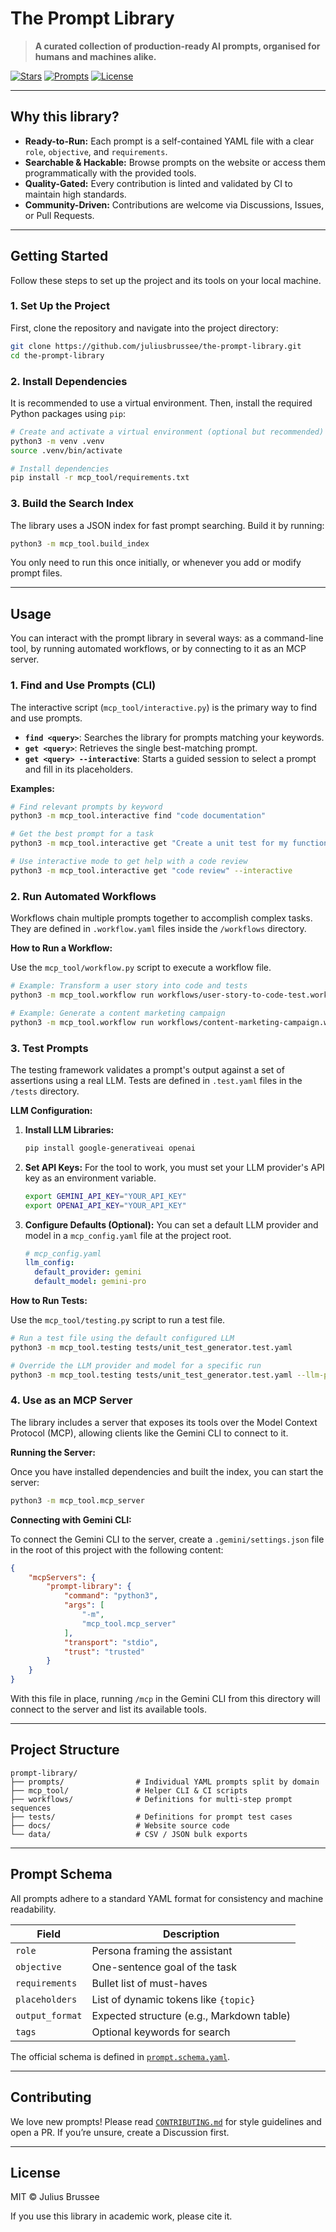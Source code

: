 # The Prompt Library

> **A curated collection of production-ready AI prompts, organised for humans and machines alike.**

[![Stars](https://img.shields.io/github/stars/juliusbrussee/the-prompt-library?style=social)](https://github.com/juliusbrussee/the-prompt-library/stargazers)
[![Prompts](https://img.shields.io/badge/prompts-476-blue)](https://juliusbrussee.github.io/the-prompt-library/)
[![License](https://img.shields.io/github/license/juliusbrussee/the-prompt-library)](LICENSE)

---

## Why this library?

*   **Ready-to-Run:** Each prompt is a self-contained YAML file with a clear `role`, `objective`, and `requirements`.
*   **Searchable & Hackable:** Browse prompts on the website or access them programmatically with the provided tools.
*   **Quality-Gated:** Every contribution is linted and validated by CI to maintain high standards.
*   **Community-Driven:** Contributions are welcome via Discussions, Issues, or Pull Requests.

---

## Getting Started

Follow these steps to set up the project and its tools on your local machine.

### 1. Set Up the Project

First, clone the repository and navigate into the project directory:

```bash
git clone https://github.com/juliusbrussee/the-prompt-library.git
cd the-prompt-library
```

### 2. Install Dependencies

It is recommended to use a virtual environment. Then, install the required Python packages using `pip`:

```bash
# Create and activate a virtual environment (optional but recommended)
python3 -m venv .venv
source .venv/bin/activate

# Install dependencies
pip install -r mcp_tool/requirements.txt
```

### 3. Build the Search Index

The library uses a JSON index for fast prompt searching. Build it by running:

```bash
python3 -m mcp_tool.build_index
```
You only need to run this once initially, or whenever you add or modify prompt files.

---

## Usage

You can interact with the prompt library in several ways: as a command-line tool, by running automated workflows, or by connecting to it as an MCP server.

### 1. Find and Use Prompts (CLI)

The interactive script (`mcp_tool/interactive.py`) is the primary way to find and use prompts.

*   **`find <query>`**: Searches the library for prompts matching your keywords.
*   **`get <query>`**: Retrieves the single best-matching prompt.
*   **`get <query> --interactive`**: Starts a guided session to select a prompt and fill in its placeholders.

**Examples:**

```bash
# Find relevant prompts by keyword
python3 -m mcp_tool.interactive find "code documentation"

# Get the best prompt for a task
python3 -m mcp_tool.interactive get "Create a unit test for my function"

# Use interactive mode to get help with a code review
python3 -m mcp_tool.interactive get "code review" --interactive
```

### 2. Run Automated Workflows

Workflows chain multiple prompts together to accomplish complex tasks. They are defined in `.workflow.yaml` files inside the `/workflows` directory.

**How to Run a Workflow:**

Use the `mcp_tool/workflow.py` script to execute a workflow file.

```bash
# Example: Transform a user story into code and tests
python3 -m mcp_tool.workflow run workflows/user-story-to-code-test.workflow.yaml

# Example: Generate a content marketing campaign
python3 -m mcp_tool.workflow run workflows/content-marketing-campaign.workflow.yaml
```

### 3. Test Prompts

The testing framework validates a prompt's output against a set of assertions using a real LLM. Tests are defined in `.test.yaml` files in the `/tests` directory.

**LLM Configuration:**

1.  **Install LLM Libraries:**
    ```bash
    pip install google-generativeai openai
    ```
2.  **Set API Keys:** For the tool to work, you must set your LLM provider's API key as an environment variable.
    ```bash
    export GEMINI_API_KEY="YOUR_API_KEY"
    export OPENAI_API_KEY="YOUR_API_KEY"
    ```
3.  **Configure Defaults (Optional):** You can set a default LLM provider and model in a `mcp_config.yaml` file at the project root.
    ```yaml
    # mcp_config.yaml
    llm_config:
      default_provider: gemini
      default_model: gemini-pro
    ```

**How to Run Tests:**

Use the `mcp_tool/testing.py` script to run a test file.

```bash
# Run a test file using the default configured LLM
python3 -m mcp_tool.testing tests/unit_test_generator.test.yaml

# Override the LLM provider and model for a specific run
python3 -m mcp_tool.testing tests/unit_test_generator.test.yaml --llm-provider openai --llm-model gpt-4
```

### 4. Use as an MCP Server

The library includes a server that exposes its tools over the Model Context Protocol (MCP), allowing clients like the Gemini CLI to connect to it.

**Running the Server:**

Once you have installed dependencies and built the index, you can start the server:

```bash
python3 -m mcp_tool.mcp_server
```

**Connecting with Gemini CLI:**

To connect the Gemini CLI to the server, create a `.gemini/settings.json` file in the root of this project with the following content:

```json
{
    "mcpServers": {
        "prompt-library": {
            "command": "python3",
            "args": [
                "-m",
                "mcp_tool.mcp_server"
            ],
            "transport": "stdio",
            "trust": "trusted"
        }
    }
}
```
With this file in place, running `/mcp` in the Gemini CLI from this directory will connect to the server and list its available tools.

---

## Project Structure

```
prompt-library/
├── prompts/                # Individual YAML prompts split by domain
├── mcp_tool/               # Helper CLI & CI scripts
├── workflows/              # Definitions for multi-step prompt sequences
├── tests/                  # Definitions for prompt test cases
├── docs/                   # Website source code
└── data/                   # CSV / JSON bulk exports
```

---

## Prompt Schema

All prompts adhere to a standard YAML format for consistency and machine readability.

| Field           | Description                               |
| --------------- | ----------------------------------------- |
| `role`          | Persona framing the assistant             |
| `objective`     | One-sentence goal of the task             |
| `requirements`  | Bullet list of must-haves                 |
| `placeholders`  | List of dynamic tokens like `{topic}`     |
| `output_format` | Expected structure (e.g., Markdown table) |
| `tags`          | Optional keywords for search              |

The official schema is defined in [`prompt.schema.yaml`](prompt.schema.yaml).

---

## Contributing

We love new prompts! Please read [`CONTRIBUTING.md`](CONTRIBUTING.md) for style guidelines and open a PR. If you’re unsure, create a Discussion first.

---

## License

MIT © Julius Brussee

If you use this library in academic work, please cite it.
